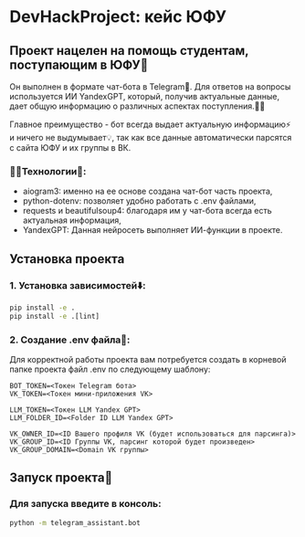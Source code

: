 # DevHackProject: кейс ЮФУ

## Проект нацелен на помощь студентам, поступающим в ЮФУ🏫

Он выполнен в формате чат-бота в Telegram📨. Для ответов на вопросы
используется ИИ YandexGPT, который, получив актуальные данные,
дает общую информацию о различных аспектах поступления.👨‍🎓

Главное преимущество - бот всегда выдает актуальную информацию⚡ и
ничего не выдумывает💡, так как все данные автоматически парсятся с сайта ЮФУ
и их группы в ВК.


### 🧑‍💻Технологии📕:
- aiogram3: именно на ее основе создана чат-бот часть проекта,
- python-dotenv: позволяет удобно работать с .env файлами,
- requests и beautifulsoup4: благодаря им у чат-бота всегда есть актуальная информация,
- YandexGPT: Данная нейросеть выполняет ИИ-функции в проекте.

## Установка проекта

### 1. Установка зависимостей⬇️: 

```cmd
pip install -e .
pip install -e .[lint]
```

### 2. Создание .env файла🔐:

Для корректной работы проекта вам потребуется создать в корневой папке проекта файл .env по следующему шаблону:
```env
BOT_TOKEN=<Токен Telegram бота>
VK_TOKEN=<Toкен мини-приложения VK>

LLM_TOKEN=<Токен LLM Yandex GPT>
LLM_FOLDER_ID=<Folder ID LLM Yandex GPT>

VK_OWNER_ID=<ID Вашего профиля VK (будет использоваться для парсинга)>
VK_GROUP_ID=<ID Группы VK, парсинг которой будет произведен>
VK_GROUP_DOMAIN=<Domain VK группы>
```

## Запуск проекта🌟

### Для запуска введите в консоль:

```cmd
python -m telegram_assistant.bot
```
